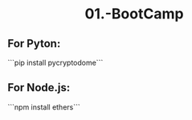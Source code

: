 <h1 align="center">01.-BootCamp</h1>
<h2>For Pyton:</h2>
```pip install pycryptodome```
<h2>For Node.js:</h2>
```npm install ethers```
